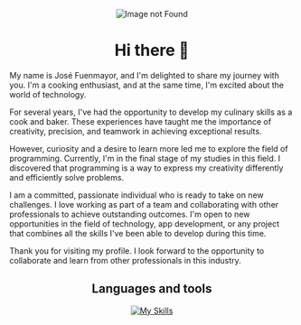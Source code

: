 <p align="center">
  <img src="https://cdn.flatworldsolutions.com/featured-images/full-stack-development-services.jpg" alt="Image not Found">
</p>

<h1 align="center">Hi there 👋</h1>

<p align="left">
My name is José Fuenmayor, and I'm delighted to share my journey with you. I'm a cooking enthusiast, and at the same time, I'm excited about the world of technology.

For several years, I've had the opportunity to develop my culinary skills as a cook and baker. These experiences have taught me the importance of creativity, precision, and teamwork in achieving exceptional results.

However, curiosity and a desire to learn more led me to explore the field of programming. Currently, I'm in the final stage of my studies in this field. I discovered that programming is a way to express my creativity differently and efficiently solve problems.

I am a committed, passionate individual who is ready to take on new challenges. I love working as part of a team and collaborating with other professionals to achieve outstanding outcomes. I'm open to new opportunities in the field of technology, app development, or any project that combines all the skills I've been able to develop during this time.

Thank you for visiting my profile. I look forward to the opportunity to collaborate and learn from other professionals in this industry.
</p>

<h2 align="center">Languages and tools</h2>

<p align="center">
  <a href="https://skillicons.dev">
    <img src="https://skillicons.dev/icons?i=html,css,js,python,react,vite,redux,nodejs,express,postgres,sequelize&theme=light" alt="My Skills">
  </a>
</p>
